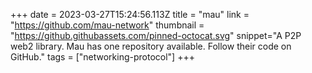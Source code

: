 +++
date = 2023-03-27T15:24:56.113Z
title = "mau"
link = "https://github.com/mau-network"
thumbnail = "https://github.githubassets.com/pinned-octocat.svg"
snippet="A P2P web2 library. Mau has one repository available. Follow their code on GitHub."
tags = ["networking-protocol"]
+++
